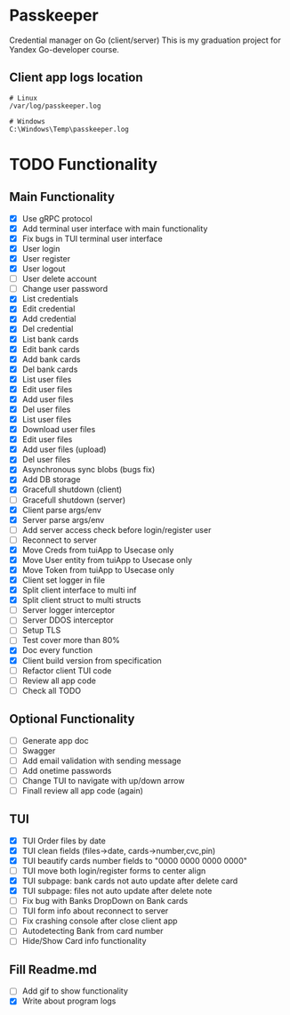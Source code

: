 # Passkeeper
Credential manager on Go (client/server)
This is my graduation project for Yandex Go-developer course.


## Client app logs location
```
# Linux
/var/log/passkeeper.log

# Windows
C:\Windows\Temp\passkeeper.log

```

# TODO Functionality
## Main Functionality
- [x] Use gRPC protocol
- [x] Add terminal user interface with main functionality
- [x] Fix bugs in TUI terminal user interface
- [x] User login
- [x] User register
- [x] User logout
- [ ] User delete account
- [ ] Change user password
- [x] List credentials
- [x] Edit credential
- [x] Add credential
- [x] Del credential
- [x] List bank cards 
- [x] Edit bank cards
- [x] Add bank cards
- [x] Del bank cards
- [x] List user files
- [x] Edit user files
- [x] Add user files
- [x] Del user files
- [x] List user files
- [x] Download user files
- [x] Edit user files
- [x] Add user files (upload)
- [x] Del user files
- [x] Asynchronous sync blobs (bugs fix)
- [x] Add DB storage
- [x] Gracefull shutdown (client)
- [ ] Gracefull shutdown (server)
- [x] Client parse args/env
- [x] Server parse args/env
- [ ] Add server access check before login/register user
- [ ] Reconnect to server
- [x] Move Creds from tuiApp to Usecase only
- [x] Move User entity from tuiApp to Usecase only
- [x] Move Token from tuiApp to Usecase only
- [x] Client set logger in file
- [x] Split client interface to multi inf
- [x] Split client struct to multi structs
- [ ] Server logger interceptor
- [ ] Server DDOS interceptor
- [ ] Setup TLS 
- [ ] Test cover more than 80%
- [x] Doc every function
- [x] Client build version from specification
- [ ] Refactor client TUI code
- [ ] Review all app code
- [ ] Check all TODO

## Optional Functionality
- [ ] Generate app doc
- [ ] Swagger
- [ ] Add email validation with sending message
- [ ] Add onetime passwords
- [ ] Change TUI to navigate with up/down arrow
- [ ] Finall review all app code (again)

## TUI 
- [x] TUI Order files by date
- [x] TUI clean fields (files->date, cards->number,cvc,pin)
- [x] TUI beautify cards number fields to "0000 0000 0000 0000"
- [ ] TUI move both login/register forms to center align 
- [x] TUI subpage: bank cards not auto update after delete card
- [x] TUI subpage: files not auto update after delete note
- [ ] Fix bug with Banks DropDown on Bank cards
- [ ] TUI form info about reconnect to server
- [ ] Fix crashing console after close client app
- [ ] Autodetecting Bank from card number
- [ ] Hide/Show Card info functionality

## Fill Readme.md
- [ ] Add gif to show functionality
- [x] Write about program logs